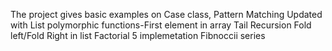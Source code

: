 The project gives basic examples on Case class, Pattern Matching 
Updated with List
polymorphic functions-First element in array
Tail Recursion
Fold left/Fold Right in list
Factorial 5 implemetation
Fibnoccii series 

